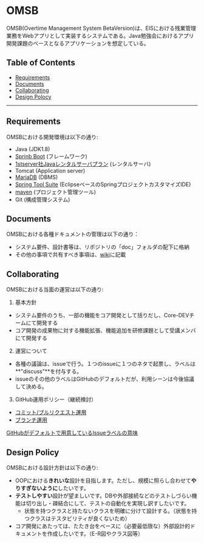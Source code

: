 # OMSB

OMSB(Overtime Management System BetaVersion)は、EISにおける残業管理業務をWebアプリとして実装するシステムである。Java勉強会におけるアプリ開発課題のベースとなるアプリケーションを想定している。

## Table of Contents

* [Requirements](#requirements)
* [Documents](#documents)
* [Collaborating](#collaborating)
* [Design Polocy](#designpolicy)

***

## <a name="requirements"> Requirements
OMSBにおける開発環境は以下の通り:

* Java (JDK1.8)
* [Sprinb Boot][boot] (フレームワーク)
* [1stserver社Javaレンタルサーバプラン][1st] (レンタルサーバ)
 * Tomcat (Application server)
 * [MariaDB][maria] (DBMS)
* [Spring Tool Suite][sts] (EclipseベースのSpringプロジェクトカスタマイズIDE)
 * [maven][maven] (プロジェクト管理ツール)
* Git (構成管理システム)

## <a name="documents"> Documents
OMSBにおける各種ドキュメントの管理は以下の通り：

* システム要件、設計書等は、リポジトリの「doc」フォルダの配下に格納
* その他の事項で共有すべき事項は、[wiki](https://github.com/M2O-Workshop/OMSB/wiki)に記載

## <a name="collaborating"> Collaborating
OMSBにおける当面の運営は以下の通り:

1. 基本方針
 * システム要件のうち、一部の機能をコア開発として括りだし、Core-DEVチームにて開発する
 * コア開発の成果物に対する機能拡張、機能追加を研修課題として受講メンバにて開発する

2. 運営について
 * 各種の議論は、issueで行う。１つのissueに１つのネタで起票し、ラベルは**"discuss"**を付与する。
 * issueのその他のラベルはGitHubのデフォルトだが、利用シーンは今後協議して決める。
3. GitHub運用ポリシー（継続検討）
 * [コミット/プルリクエスト運用][commit-PR]
 * [ブランチ運用][branch]

[GitHubがデフォルトで用意しているIssueラベルの意味](http://qiita.com/maeda_t/items/4344bdeabcc6a18a34cc)

## <a name="designpolicy"> Design Policy
OMSBにおける設計方針は以下の通り:
* OOPにおける**きれいな**設計を目指します。ただし、規模に照らし合わせて**やりすぎないように**したいです。  
* **テストしやすい**設計が望ましいです。DBや外部接続などのテストしづらい機能は切り出し・疎結合にして、テストの自動化を実現し訳すしたいです。
  * 状態を持つクラスと持たないクラスを明確に分けて設計する。（状態を持つクラスはテスタビリティが良くないため）
* コア開発にあたっては、たたき台をベースに（必要最低限な）外部設計的ドキュメントを作成したいです。（E-R図やクラス図等）


[sts]: https://spring.io/tools/sts
[maven]: https://maven.apache.org/
[boot]: https://projects.spring.io/spring-boot/
[maria]: https://mariadb.org/
[1st]: http://java.1strentalserver.com/modules/plan/index.php?cat_id=3
[commit-PR]: https://github.com/M2O-Workshop/OMSB/wiki/%E3%82%B3%E3%83%9F%E3%83%83%E3%83%88%E3%83%BB%E3%83%97%E3%83%AB%E3%83%AA%E3%82%AF%E3%82%A8%E3%82%B9%E3%83%88%E9%81%8B%E7%94%A8
[branch]: https://github.com/M2O-Workshop/OMSB/wiki/%E3%83%96%E3%83%A9%E3%83%B3%E3%83%81%E9%81%8B%E7%94%A8
